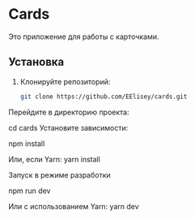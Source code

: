 # Cards

Это приложение для работы с карточками.

## Установка

1. Клонируйте репозиторий:

   ```bash
   git clone https://github.com/EElisey/cards.git
Перейдите в директорию проекта:

cd cards
Установите зависимости:

npm install

Или, если  Yarn:
yarn install

Запуск в режиме разработки

npm run dev

Или с использованием Yarn:
yarn dev